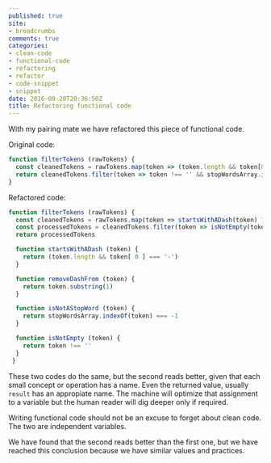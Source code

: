 ```yaml
---
published: true
site:
- breadcrumbs
comments: true
categories:
- clean-code
- functional-code
- refactoring
- refactor
- code-snippet
- snippet
date: 2016-09-28T20:36:50Z
title: Refactoring functional code
---
```


With my pairing mate we have refactored this piece of functional code.

Original code:

```javascript
function filterTokens (rawTokens) {
  const cleanedTokens = rawTokens.map(token => (token.length && token[0] === '-') ? token.substring(1) : token)
  return cleanedTokens.filter(token => token !== '' && stopWordsArray.indexOf(token) === -1)
}
```

Refactored code:

```javascript
function filterTokens (rawTokens) {
  const cleanedTokens = rawTokens.map(token => startsWithADash(token) ? removeDashFrom(token) : token)
  const processedTokens = cleanedTokens.filter(token => isNotEmpty(token) && isNotAStopWord(token))
  return processedTokens

  function startsWithADash (token) {
    return (token.length && token[ 0 ] === '-')
  }

  function removeDashFrom (token) {
    return token.substring(1)
  }

  function isNotAStopWord (token) {
    return stopWordsArray.indexOf(token) === -1
  }

  function isNotEmpty (token) {
    return token !== ''
  }
 }
 ```

These two codes do the same, but the second reads better, given that each small concept or operation has a name. Even the returned value, usually ``result`` has an appropiate name. The machine will optimize that assignment to a variable but the human reader will dig deeper only if required.

Writing functional code should not be an excuse to forget about clean code. The two are independent variables.

We have found that the second reads better than the first one, but we have reached this conclusion because we have similar values and practices. 
